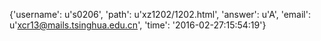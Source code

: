 {'username': u's0206', 'path': u'xz1202/1202.html', 'answer': u'A', 'email': u'xcr13@mails.tsinghua.edu.cn', 'time': '2016-02-27:15:54:19'}